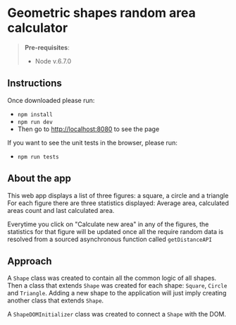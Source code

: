 Geometric shapes random area calculator
===================

> **Pre-requisites**:
> - Node v.6.7.0

Instructions
-----------------

Once downloaded please run:
- `npm install`
- `npm run dev`
- Then go to [http://localhost:8080](http://localhost:8080) to see the page

If you want to see the unit tests in the browser, please run:
- `npm run tests`

About the app
-------------------------

This web app displays a list of three figures: a square, a circle and a triangle
For each figure there are three statistics displayed: Average area, calculated areas count and last calculated area.

Everytime you click on "Calculate new area" in any of the figures, the statistics for that figure will be updated once all the require random data is resolved from a sourced asynchronous function called `getDistanceAPI`

Approach
-------------

A `Shape` class was created to contain all the common logic of all shapes. Then a class that extends `Shape` was created for each shape: `Square`, `Circle` and `Triangle`. Adding a new shape to the application will just imply creating another class that extends `Shape`.

A `ShapeDOMInitializer` class was created to connect a `Shape` with the DOM.
